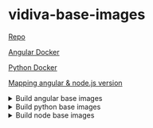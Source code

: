 # vidiva-base-images  

[Repo](https://github.com/xdung24/docker-base-images)  

[Angular Docker](https://hub.docker.com/repository/docker/xdung24/angular-base-images)  

[Python Docker](https://hub.docker.com/repository/docker/xdung24/python-base-images)  

[Mapping angular & node.js version](https://gist.github.com/xdung24/d33578f84c4a91a7f236f558c9e65b5e)


<details>

  <summary>Build angular base images</summary>


  ```bash
  # build angular base images
  make angular
  ```
</details>

<details>

  <summary>Build python base images</summary>

  ```bash
  # build python base images
  make python
  ```
</details>

<details>

  <summary>Build node base images</summary>

  ```bash
  # build node base images
  make node
  ```
</details>